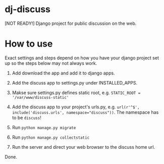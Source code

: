 # dj-discuss
[NOT READY!] Django project for public discussion on the web.

# How to use
Exact settings and steps depend on how you have your django project set up so the steps below may not always work.

1) Add download the app and add it to django apps.

2) Add the discuss app to settings.py under INSTALLED_APPS.

3) Makse sure settings.py defines static root, e.g. `STATIC_ROOT = '/var/www/discuss-static'`

4) Add the discuss app to your project's urls.py, e.g. `url(r'^$', include('discuss.urls', namespace="discuss"))`. The namespace has to be `discuss`!

5) Run `python manage.py migrate`

6) Run `python manage.py collectstatic`

7) Run the server and direct your web browser to the discuss home url.

Done.
